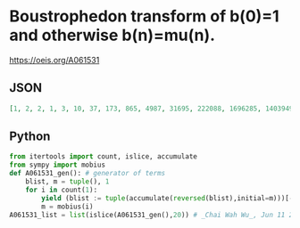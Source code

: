 # Boustrophedon transform of b\(0\)\=1 and otherwise b\(n\)\=mu\(n\)\.
https://oeis.org/A061531
## JSON
```JSON
[1, 2, 2, 1, 3, 10, 37, 173, 865, 4987, 31695, 222088, 1696285, 14039493, 125126705, 1194880848, 12170926545, 131720400008, 1509404188204, 18257416121656, 232460634872927, 3107769796958470, 43526289269263574, 637323017146341113]
```
## Python
```Python
from itertools import count, islice, accumulate
from sympy import mobius
def A061531_gen(): # generator of terms
    blist, m = tuple(), 1
    for i in count(1):
        yield (blist := tuple(accumulate(reversed(blist),initial=m)))[-1]
        m = mobius(i)
A061531_list = list(islice(A061531_gen(),20)) # _Chai Wah Wu_, Jun 11 2022
```
